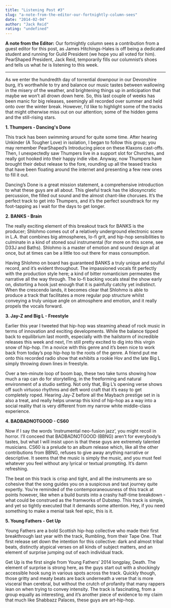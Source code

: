 ```yaml
---
title: "Listening Post #3"
slug: "a-note-from-the-editor-our-fortnightly-column-sees"
date: "2014-02-04"
author: "Jack Reid"
rating: "undefined"
---
```


**A note from the Editor:** Our fortnightly column sees a contribution from a guest editor for this post, as James Hitchings-Hales is off being a dedicated student and running for Guild President (we hope you all voted for him). PearShaped President, Jack Reid, temporarily fills our columnist’s shoes and tells us what _he_ is listening to this week.

* * *

As we enter the hundredth day of torrential downpour in our Devonshire burg, it’s worthwhile to try and balance our music tastes between wallowing in the misery of the weather, and brightening things up in anticipation that maybe we won’t all drown down here. So, this last couple of weeks has been manic for big releases, seemingly all recorded over summer and held onto over the winter break. However, I’d like to highlight some of the tracks that might otherwise miss out on our attention; some of the hidden gems and the still-rising stars.

**1\. Thumpers - Dancing's Done**

This track has been swimming around for quite some time. After hearing Unkinder (A Tougher Love) in isolation, I began to follow this group; you may remember PearShaped’s Introducing piece on these Klaxons cast-offs. Then, I unexpectedly saw Thumpers live in a support slot for Chvrches, and really got hooked into their happy indie vibe. Anyway, now Thumpers have brought their debut release to the fore, rounding up all the teased tracks that have been floating around the internet and presenting a few new ones to fill it out.

Dancing’s Done is a great mission statement, a comprehensive introduction to what these guys are all about. This gleeful track has the idiosyncratic percussion, the filled out sound and the almost chant-like choruses. It’s the perfect track to get into Thumpers, and it’s the perfect soundtrack for my foot-tapping as I wait for the days to get longer.

**2\. BANKS - Brain**

The really exciting element of this breakout track for BANKS is the producer; Shlohmo comes out of a relatively underground electronic scene in L.A. that combines big atmospheres, lo-fi grit, and hip-hop sensibilities to culminate in a kind of stoned soul instrumental (for more on this scene, see D33J and Baths). Shlohmo is a master of emotion and sound design all at once, but at times can be a little too out there for mass consumption.

Having Shlohmo on board has guaranteed BANKS a truly unique and soulful record, and it’s evident throughout. The impassioned vocals fit perfectly with the production style here; a kind of bitter romanticism permeates the narrative all the way through. The lo-fi backing vocals steal the show early on, distorting a hook just enough that it is painfully catchy yet indistinct. When the crescendo lands, it becomes clear that Shlohmo is able to produce a track that facilitates a more regular pop structure whilst conveying a truly unique angle on atmosphere and emotion, and it really propels the vocals forward.

**3\. Jay-Z and Big L - Freestyle**

Earlier this year I tweeted that hip-hop was steaming ahead of rock music in terms of innovation and exciting developments. While the balance tipped back to equilibrium last month, especially with the hailstorm of incredible releases this week and next, I’m still pretty excited to dig into this virgin snow of hip-hop. I’m a novice with this genre and it’s been nice to work back from today’s pop hip-hop to the roots of the genre. A friend put me onto this recorded radio show that exhibits a rookie Hov and the late Big L simply throwing down lines in freestyle.

Over a ten-minute loop of boom bap, these two take turns showing how much a rap can do for storytelling, in the freeforming and natural environment of a studio setting. Not only that, Big L’s opening verse shows off such virtuoso rhythms and deft word craft that it’s easy to get completely roped. Hearing Jay-Z before all the Maybach prestige set in is also a treat, and really helps unwrap this kind of hip-hop as a way into a social reality that is very different from my narrow white middle-class experience.

**4\. BADBADNOTGOOD - CS60**

Now if I say the words ‘instrumental neo-fusion jazz’, you might recoil in horror. I’ll conceed that BADBADNOTGOOD (BBNG) aren’t for everybody’s tastes, but what I will insist upon is that these guys are extremely talented musicians. CS60 is a prelude to an album release which, like all the other contributions from BBNG, refuses to give away anything narrative or descriptive. It seems that the music is simply the music, and you must feel whatever you feel without any lyrical or textual prompting. It’s damn refreshing.

The beat on this track is crisp and tight, and all the instruments are so cohesive that the song guides you on a suspicous and taut journey quite expertly. You’re reminded of the contemporaneousness of this track at points however, like when a build bursts into a crashy half-time breakdown - what could be construed as the framworks of Dubstep. This track is simple, and yet so tightly executed that it demands some attention. Hey, if you need something to make a menial task feel epic, this is it.

**5\. Young Fathers - Get Up**

Young Fathers are a bold Scottish hip-hop collective who made their first breakthrough last year with the track, Rumbling, from their Tape One. That first release set down the intention for this collective: dark and almost tribal beats, distinctly atypical verses on all kinds of subject matters, and an element of surprise jumping out of each individual track.

Get Up is the first single from Young Fathers’ 2014 longplay, Death. The element of surprise is strong here, as the guys start out with a shockingly accessible hook sung in various spots across the track. Quickly though, those gritty and meaty beats are back underneath a verse that is more visceral than cerebral, but without the crutch of profanity that many rappers lean on when trying to convey intensity. The track is fascinating, from a group equally as interesting, and it’s another piece of evidence to my claim that much like Shabbazz Palaces, these guys are art-hip-hop.
